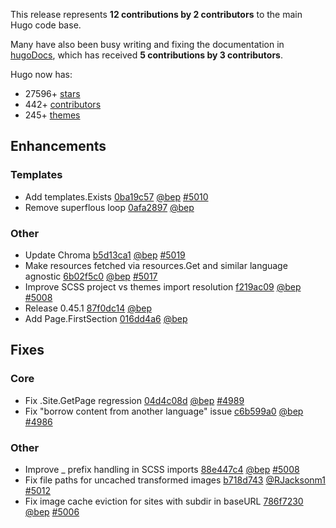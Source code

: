 
This release represents **12 contributions by 2 contributors** to the main Hugo code base.

Many have also been busy writing and fixing the documentation in [hugoDocs](https://github.com/gohugoio/hugoDocs), 
which has received **5 contributions by 3 contributors**.

Hugo now has:

* 27596+ [stars](https://github.com/gohugoio/hugo/stargazers)
* 442+ [contributors](https://github.com/gohugoio/hugo/graphs/contributors)
* 245+ [themes](http://themes.gohugo.io/)

## Enhancements

### Templates

* Add templates.Exists [0ba19c57](https://github.com/gohugoio/hugo/commit/0ba19c57f180c33b41c64335ea1d1c89335d34c0) [@bep](https://github.com/bep) [#5010](https://github.com/gohugoio/hugo/issues/5010)
* Remove superflous loop [0afa2897](https://github.com/gohugoio/hugo/commit/0afa2897a0cf90f4348929ef432202efddc183a0) [@bep](https://github.com/bep) 

### Other

* Update Chroma [b5d13ca1](https://github.com/gohugoio/hugo/commit/b5d13ca16bf106c1bc29c2a5295cd231d1bf13fd) [@bep](https://github.com/bep) [#5019](https://github.com/gohugoio/hugo/issues/5019)
* Make resources fetched via resources.Get and similar language agnostic [6b02f5c0](https://github.com/gohugoio/hugo/commit/6b02f5c0f4e0ba1730aebc5a590a111548233bd5) [@bep](https://github.com/bep) [#5017](https://github.com/gohugoio/hugo/issues/5017)
* Improve SCSS project vs themes import resolution [f219ac09](https://github.com/gohugoio/hugo/commit/f219ac09f6b7e26d84599401512233d77c1bdb4c) [@bep](https://github.com/bep) [#5008](https://github.com/gohugoio/hugo/issues/5008)
* Release 0.45.1 [87f0dc14](https://github.com/gohugoio/hugo/commit/87f0dc14ab65d19500144bf6faa2bf37dfd7f7c3) [@bep](https://github.com/bep) 
* Add Page.FirstSection [016dd4a6](https://github.com/gohugoio/hugo/commit/016dd4a69a765061bb3da8490d3cac6ec47a91eb) [@bep](https://github.com/bep) 

## Fixes

### Core

* Fix .Site.GetPage regression [04d4c08d](https://github.com/gohugoio/hugo/commit/04d4c08dbcac08ff7feeb88863e91799fed0937b) [@bep](https://github.com/bep) [#4989](https://github.com/gohugoio/hugo/issues/4989)
* Fix "borrow content from another language" issue [c6b599a0](https://github.com/gohugoio/hugo/commit/c6b599a06d66b8e3c92343d25bb8043eb4f291f1) [@bep](https://github.com/bep) [#4986](https://github.com/gohugoio/hugo/issues/4986)

### Other

* Improve _ prefix handling in SCSS imports [88e447c4](https://github.com/gohugoio/hugo/commit/88e447c449608523d87c517396bde31a62f392b6) [@bep](https://github.com/bep) [#5008](https://github.com/gohugoio/hugo/issues/5008)
* Fix file paths for uncached transformed images [b718d743](https://github.com/gohugoio/hugo/commit/b718d743b7a2eff3bea74ced57147825294a629f) [@RJacksonm1](https://github.com/RJacksonm1) [#5012](https://github.com/gohugoio/hugo/issues/5012)
* Fix image cache eviction for sites with subdir in baseURL [786f7230](https://github.com/gohugoio/hugo/commit/786f72302f65580ca8d1df2132a7756584539ea0) [@bep](https://github.com/bep) [#5006](https://github.com/gohugoio/hugo/issues/5006)





